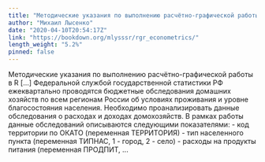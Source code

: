 ```yaml
---
title: "Методические указания по выполнению расчётно-графической работы в R"
author: "Михаил Лысенко"
date: "2020-04-10T20:54:17Z"
link: "https://bookdown.org/mlysssr/rgr_econometrics/"
length_weight: "5.2%"
pinned: false
---
```


Методические указания по выполнению расчётно-графической работы в R [...] Федеральной службой государственной статистики РФ ежеквартально проводятся бюджетные обследования домашних хозяйств по всем регионам России об условиях проживания и уровне благосостояния населения. Необходимо проанализировать данные обследования о расходах и доходах домохозяйств. В рамках работы данные обследований описываются следующими показателями: - код территории по ОКАТО (переменная ТЕРРИТОРИЯ) - тип населенного пункта (переменная ТИПНАС, 1 - город, 2 - село) - расходы на продукты питания (переменная ПРОДПИТ, ...
